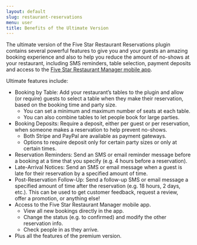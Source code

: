 ```yaml
---
layout: default
slug: restaurant-reservations
menu: user
title: Benefits of the Ultimate Version
---
```

The ultimate version of the Five Star Restaurant Reservations plugin contains several powerful features to give you and your guests an amazing booking experience and also to help you reduce the amount of no-shows at your restaurant, including SMS reminders, table selection, payment deposits and access to the [Five Star Restaurant Manager mobile app](../fsrm).

Ultimate features include:

- Booking by Table: Add your restaurant’s tables to the plugin and allow (or require) guests to select a table when they make their reservation, based on the booking time and party size.
    - You can set a minimum and maximum number of seats at each table.
    - You can also combine tables to let people book for large parties.
- Booking Deposits: Require a deposit, either per guest or per reservation, when someone makes a reservation to help prevent no-shows.
    - Both Stripe and PayPal are available as payment gateways.
    - Options to require deposit only for certain party sizes or only at certain times.
- Reservation Reminders: Send an SMS or email reminder message before a booking at a time that you specify (e.g. 4 hours before a reservation).
- Late-Arrival Notices: Send an SMS or email message when a guest is late for their reservation by a specified amount of time.
- Post-Reservation Follow-Up: Send a follow-up SMS or email message a specified amount of time after the reservation (e.g. 18 hours, 2 days, etc.). This can be used to get customer feedback, request a review, offer a promotion, or anything else!
- Access to the Five Star Restaurant Manager mobile app.
    - View all new bookings directly in the app.
    - Change the status (e.g. to confirmed) and modify the other reservation info.
    - Check people in as they arrive.
- Plus all the features of the premium version.